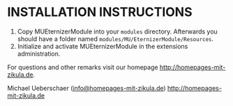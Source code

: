 # INSTALLATION INSTRUCTIONS

1. Copy MUEternizerModule into your `modules` directory. Afterwards you should have a folder named `modules/MU/EternizerModule/Resources`.
2. Initialize and activate MUEternizerModule in the extensions administration.

For questions and other remarks visit our homepage http://homepages-mit-zikula.de.

Michael Ueberschaer (info@homepages-mit-zikula.de)
http://homepages-mit-zikula.de
